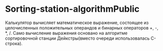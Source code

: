 # Sorting-station-algorithmPublic
Калькулятор вычисляет математическое выражение, состоящее из целочисленных положительных операндов и бинарных операторов +, -, *, /.
Само вычисление выражения основано на алгоритме сортировочной станции Дейкстры(вместо очереди использовалась C-строка).
